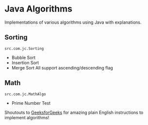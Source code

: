 # Java Algorithms
Implementations of various algorithms using Java with explanations.

## Sorting
`src.com.jc.Sorting` 
+ Bubble Sort
+ Insertion Sort
+ Merge Sort
All support ascending/descending flag


## Math
`src.com.jc.MathAlgo`
+ Prime Number Test


Shoutouts to [GeeksforGeeks](https://www.geeksforgeeks.org/fundamentals-of-algorithms/?ref=shm) for amazing plain
English instructions to implement algorithms!